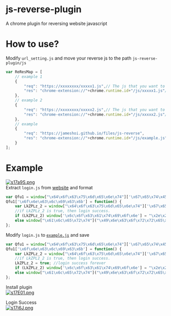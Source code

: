# js-reverse-plugin
A chrome plugin for reversing website javascript

# How to use?
Modify `url_setting.js` and move your reverse js to the path `js-reverse-plugin/js`
```javascript
var ReResMap = [
	// example 1
	{
		"req": "https://xxxxxxxx/xxxxx1.js",// The js that you want to reverse 
		"res": "chrome-extension://"+chrome.runtime.id+"/js/xxxxx1.js"// Your js file which will save in plugin
	},
	// example 2
	{
		"req": "https://xxxxxxxx/xxxxx2.js",// The js that you want to reverse 
		"res": "chrome-extension://"+chrome.runtime.id+"/js/xxxxx2.js"// Your js file which will save in plugin
	},
	// example
	{
		"req": "https://jameshoi.github.io/files/js-reverse",
		"res": "chrome-extension://"+chrome.runtime.id+"/js/example.js"
	}
];
```

# Example
[![s17a9S.png](https://s3.ax1x.com/2021/01/11/s17a9S.png)](https://imgchr.com/i/s17a9S)  
Extract `login.js` from [website](https://jameshoi.github.io/files/js-reverse) and format
```javascript
var Qfu1 = window["\x64\x6f\x63\x75\x6d\x65\x6e\x74"]['\x67\x65\x74\x45\x6c\x65\x6d\x65\x6e\x74\x42\x79\x49\x64']('\x62\x74\x6e');
Qfu1['\x6f\x6e\x63\x6c\x69\x63\x6b'] = function() {
    var LkZPLz_2 = window["\x64\x6f\x63\x75\x6d\x65\x6e\x74"]['\x67\x65\x74\x45\x6c\x65\x6d\x65\x6e\x74\x73\x42\x79\x4e\x61\x6d\x65']("\x75\x73\x65\x72\x6e\x61\x6d\x65")[0]['\x76\x61\x6c\x75\x65'] == "\x61\x64\x6d\x69\x6e" && window["\x64\x6f\x63\x75\x6d\x65\x6e\x74"]['\x67\x65\x74\x45\x6c\x65\x6d\x65\x6e\x74\x73\x42\x79\x4e\x61\x6d\x65']("\x70\x61\x73\x73\x77\x6f\x72\x64")[0]['\x76\x61\x6c\x75\x65'] == "\x61\x64\x6d\x69\x6e"; //username admin, password admin
    //if LkZPLz_2 is true, then login success.
    if (LkZPLz_2) window['\x6c\x6f\x63\x61\x74\x69\x6f\x6e'] = "\x2e\x2f\x6c\x6f\x67\x69\x6e\x2e\x68\x74\x6d\x6c";
    else window["\x61\x6c\x65\x72\x74"]("\x49\x6e\x63\x6f\x72\x72\x65\x63\x74 \x75\x73\x65\x72\x6e\x61\x6d\x65 \x6f\x72 \x70\x61\x73\x73\x77\x6f\x72\x64\x2e")
};
```
Modify `login.js` to [`example.js`](https://github.com/JamesHoi/js-reverse-plugin/blob/main/js/example.js) and save
```javascript
var Qfu1 = window["\x64\x6f\x63\x75\x6d\x65\x6e\x74"]['\x67\x65\x74\x45\x6c\x65\x6d\x65\x6e\x74\x42\x79\x49\x64']('\x62\x74\x6e');
Qfu1['\x6f\x6e\x63\x6c\x69\x63\x6b'] = function() {
    var LkZPLz_2 = window["\x64\x6f\x63\x75\x6d\x65\x6e\x74"]['\x67\x65\x74\x45\x6c\x65\x6d\x65\x6e\x74\x73\x42\x79\x4e\x61\x6d\x65']("\x75\x73\x65\x72\x6e\x61\x6d\x65")[0]['\x76\x61\x6c\x75\x65'] == "\x61\x64\x6d\x69\x6e" && window["\x64\x6f\x63\x75\x6d\x65\x6e\x74"]['\x67\x65\x74\x45\x6c\x65\x6d\x65\x6e\x74\x73\x42\x79\x4e\x61\x6d\x65']("\x70\x61\x73\x73\x77\x6f\x72\x64")[0]['\x76\x61\x6c\x75\x65'] == "\x61\x64\x6d\x69\x6e"; //username admin, password admin
    //if LkZPLz_2 is true, then login success.
    LkZPLz_2 = true; //login success forever
    if (LkZPLz_2) window['\x6c\x6f\x63\x61\x74\x69\x6f\x6e'] = "\x2e\x2f\x6c\x6f\x67\x69\x6e\x2e\x68\x74\x6d\x6c";
    else window["\x61\x6c\x65\x72\x74"]("\x49\x6e\x63\x6f\x72\x72\x65\x63\x74 \x75\x73\x65\x72\x6e\x61\x6d\x65 \x6f\x72 \x70\x61\x73\x73\x77\x6f\x72\x64\x2e")
};
```
Install plugin  
[![s17E01.png](https://s3.ax1x.com/2021/01/11/s17E01.png)](https://imgchr.com/i/s17E01)  

Login Success  
[![s17i6J.png](https://s3.ax1x.com/2021/01/11/s17i6J.png)](https://imgchr.com/i/s17i6J)
